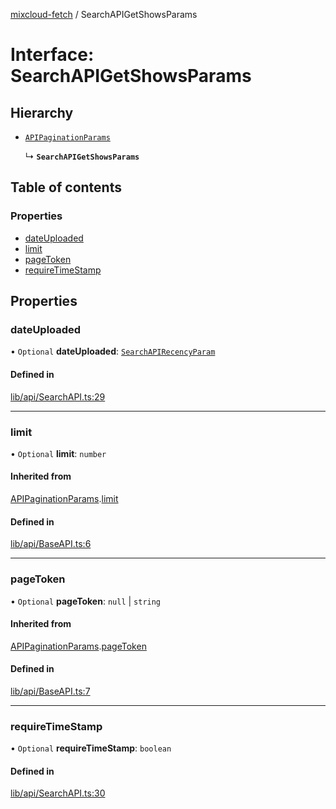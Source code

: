 [mixcloud-fetch](../README.md) / SearchAPIGetShowsParams

# Interface: SearchAPIGetShowsParams

## Hierarchy

- [`APIPaginationParams`](APIPaginationParams.md)

  ↳ **`SearchAPIGetShowsParams`**

## Table of contents

### Properties

- [dateUploaded](SearchAPIGetShowsParams.md#dateuploaded)
- [limit](SearchAPIGetShowsParams.md#limit)
- [pageToken](SearchAPIGetShowsParams.md#pagetoken)
- [requireTimeStamp](SearchAPIGetShowsParams.md#requiretimestamp)

## Properties

### dateUploaded

• `Optional` **dateUploaded**: [`SearchAPIRecencyParam`](../README.md#searchapirecencyparam)

#### Defined in

[lib/api/SearchAPI.ts:29](https://github.com/patrickkfkan/mixcloud-fetch/blob/0699b4e/src/lib/api/SearchAPI.ts#L29)

___

### limit

• `Optional` **limit**: `number`

#### Inherited from

[APIPaginationParams](APIPaginationParams.md).[limit](APIPaginationParams.md#limit)

#### Defined in

[lib/api/BaseAPI.ts:6](https://github.com/patrickkfkan/mixcloud-fetch/blob/0699b4e/src/lib/api/BaseAPI.ts#L6)

___

### pageToken

• `Optional` **pageToken**: ``null`` \| `string`

#### Inherited from

[APIPaginationParams](APIPaginationParams.md).[pageToken](APIPaginationParams.md#pagetoken)

#### Defined in

[lib/api/BaseAPI.ts:7](https://github.com/patrickkfkan/mixcloud-fetch/blob/0699b4e/src/lib/api/BaseAPI.ts#L7)

___

### requireTimeStamp

• `Optional` **requireTimeStamp**: `boolean`

#### Defined in

[lib/api/SearchAPI.ts:30](https://github.com/patrickkfkan/mixcloud-fetch/blob/0699b4e/src/lib/api/SearchAPI.ts#L30)
